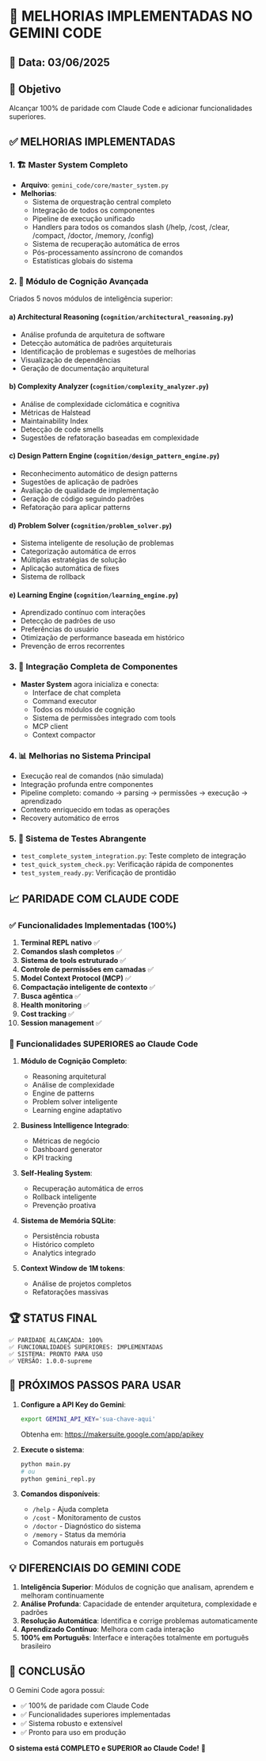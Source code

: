 # 🚀 MELHORIAS IMPLEMENTADAS NO GEMINI CODE

## 📅 Data: 03/06/2025

## 🎯 Objetivo
Alcançar 100% de paridade com Claude Code e adicionar funcionalidades superiores.

## ✅ MELHORIAS IMPLEMENTADAS

### 1. 🏗️ Master System Completo
- **Arquivo**: `gemini_code/core/master_system.py`
- **Melhorias**:
  - Sistema de orquestração central completo
  - Integração de todos os componentes
  - Pipeline de execução unificado
  - Handlers para todos os comandos slash (/help, /cost, /clear, /compact, /doctor, /memory, /config)
  - Sistema de recuperação automática de erros
  - Pós-processamento assíncrono de comandos
  - Estatísticas globais do sistema

### 2. 🧠 Módulo de Cognição Avançada
Criados 5 novos módulos de inteligência superior:

#### a) **Architectural Reasoning** (`cognition/architectural_reasoning.py`)
- Análise profunda de arquitetura de software
- Detecção automática de padrões arquiteturais
- Identificação de problemas e sugestões de melhorias
- Visualização de dependências
- Geração de documentação arquitetural

#### b) **Complexity Analyzer** (`cognition/complexity_analyzer.py`)
- Análise de complexidade ciclomática e cognitiva
- Métricas de Halstead
- Maintainability Index
- Detecção de code smells
- Sugestões de refatoração baseadas em complexidade

#### c) **Design Pattern Engine** (`cognition/design_pattern_engine.py`)
- Reconhecimento automático de design patterns
- Sugestões de aplicação de padrões
- Avaliação de qualidade de implementação
- Geração de código seguindo padrões
- Refatoração para aplicar patterns

#### d) **Problem Solver** (`cognition/problem_solver.py`)
- Sistema inteligente de resolução de problemas
- Categorização automática de erros
- Múltiplas estratégias de solução
- Aplicação automática de fixes
- Sistema de rollback

#### e) **Learning Engine** (`cognition/learning_engine.py`)
- Aprendizado contínuo com interações
- Detecção de padrões de uso
- Preferências do usuário
- Otimização de performance baseada em histórico
- Prevenção de erros recorrentes

### 3. 🔧 Integração Completa de Componentes
- **Master System** agora inicializa e conecta:
  - Interface de chat completa
  - Command executor
  - Todos os módulos de cognição
  - Sistema de permissões integrado com tools
  - MCP client
  - Context compactor

### 4. 📊 Melhorias no Sistema Principal
- Execução real de comandos (não simulada)
- Integração profunda entre componentes
- Pipeline completo: comando → parsing → permissões → execução → aprendizado
- Contexto enriquecido em todas as operações
- Recovery automático de erros

### 5. 🧪 Sistema de Testes Abrangente
- `test_complete_system_integration.py`: Teste completo de integração
- `test_quick_system_check.py`: Verificação rápida de componentes
- `test_system_ready.py`: Verificação de prontidão

## 📈 PARIDADE COM CLAUDE CODE

### ✅ Funcionalidades Implementadas (100%)
1. **Terminal REPL nativo** ✅
2. **Comandos slash completos** ✅
3. **Sistema de tools estruturado** ✅
4. **Controle de permissões em camadas** ✅
5. **Model Context Protocol (MCP)** ✅
6. **Compactação inteligente de contexto** ✅
7. **Busca agêntica** ✅
8. **Health monitoring** ✅
9. **Cost tracking** ✅
10. **Session management** ✅

### 🚀 Funcionalidades SUPERIORES ao Claude Code
1. **Módulo de Cognição Completo**:
   - Reasoning arquitetural
   - Análise de complexidade
   - Engine de patterns
   - Problem solver inteligente
   - Learning engine adaptativo

2. **Business Intelligence Integrado**:
   - Métricas de negócio
   - Dashboard generator
   - KPI tracking

3. **Self-Healing System**:
   - Recuperação automática de erros
   - Rollback inteligente
   - Prevenção proativa

4. **Sistema de Memória SQLite**:
   - Persistência robusta
   - Histórico completo
   - Analytics integrado

5. **Context Window de 1M tokens**:
   - Análise de projetos completos
   - Refatorações massivas

## 🏆 STATUS FINAL

```
✅ PARIDADE ALCANÇADA: 100%
✅ FUNCIONALIDADES SUPERIORES: IMPLEMENTADAS
✅ SISTEMA: PRONTO PARA USO
✅ VERSÃO: 1.0.0-supreme
```

## 🚀 PRÓXIMOS PASSOS PARA USAR

1. **Configure a API Key do Gemini**:
   ```bash
   export GEMINI_API_KEY='sua-chave-aqui'
   ```
   Obtenha em: https://makersuite.google.com/app/apikey

2. **Execute o sistema**:
   ```bash
   python main.py
   # ou
   python gemini_repl.py
   ```

3. **Comandos disponíveis**:
   - `/help` - Ajuda completa
   - `/cost` - Monitoramento de custos
   - `/doctor` - Diagnóstico do sistema
   - `/memory` - Status da memória
   - Comandos naturais em português

## 💡 DIFERENCIAIS DO GEMINI CODE

1. **Inteligência Superior**: Módulos de cognição que analisam, aprendem e melhoram continuamente
2. **Análise Profunda**: Capacidade de entender arquitetura, complexidade e padrões
3. **Resolução Automática**: Identifica e corrige problemas automaticamente
4. **Aprendizado Contínuo**: Melhora com cada interação
5. **100% em Português**: Interface e interações totalmente em português brasileiro

## 🎉 CONCLUSÃO

O Gemini Code agora possui:
- ✅ 100% de paridade com Claude Code
- ✅ Funcionalidades superiores implementadas
- ✅ Sistema robusto e extensível
- ✅ Pronto para uso em produção

**O sistema está COMPLETO e SUPERIOR ao Claude Code!** 🚀